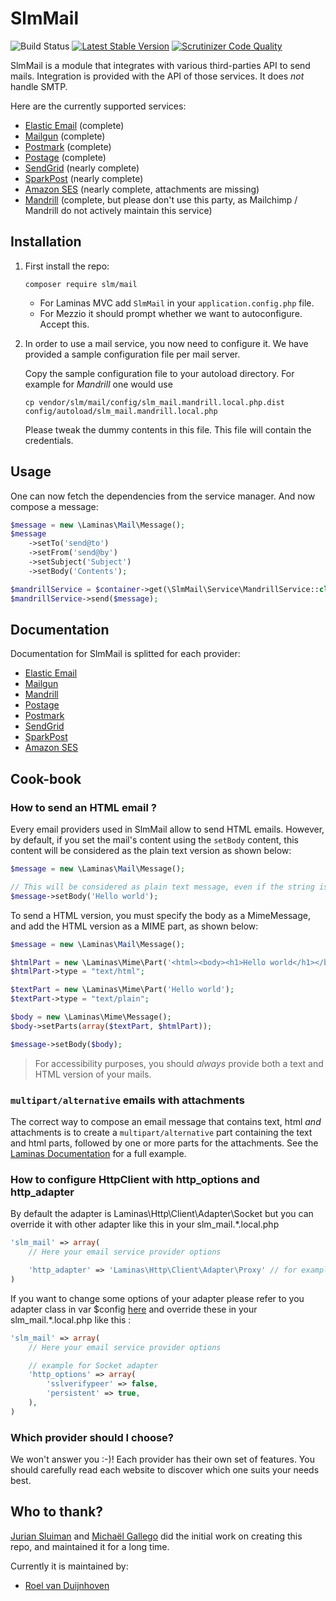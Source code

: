 SlmMail
=======

![Build Status](https://github.com/JouwWeb/SlmMail/actions/workflows/ci.yml/badge.svg)
[![Latest Stable Version](https://poser.pugx.org/slm/mail/v/stable.png)](https://packagist.org/packages/slm/mail)
[![Scrutinizer Code Quality](https://scrutinizer-ci.com/g/JouwWeb/SlmMail/badges/quality-score.png?b=master)](https://scrutinizer-ci.com/g/JouwWeb/SlmMail/?branch=master)

SlmMail is a module that integrates with various third-parties API to send mails. Integration is provided with the
API of those services. It does _not_ handle SMTP.

Here are the currently supported services:

* [Elastic Email](http://elasticemail.com) (complete)
* [Mailgun](http://www.mailgun.com) (complete)
* [Postmark](https://postmarkapp.com) (complete)
* [Postage](http://postageapp.com) (complete)
* [SendGrid](http://sendgrid.com) (nearly complete)
* [SparkPost](http://sparkpost.com) (nearly complete)
* [Amazon SES](http://aws.amazon.com/ses) (nearly complete, attachments are missing)
* [Mandrill](http://mandrill.com) (complete, but please don't use this party, as Mailchimp / Mandrill do not actively maintain this service)

Installation
------------

1. First install the repo: 

   `composer require slm/mail`
    
   - For Laminas MVC add `SlmMail` in your `application.config.php` file.
   - For Mezzio it should prompt whether we want to autoconfigure. Accept this. 

2. In order to use a mail service, you now need to configure it. We have provided a sample configuration file per mail server.

   Copy the sample configuration file to your autoload directory. For example for _Mandrill_ one would use
   
   `cp vendor/slm/mail/config/slm_mail.mandrill.local.php.dist config/autoload/slm_mail.mandrill.local.php`
  
   Please tweak the dummy contents in this file. This file will contain the credentials.

Usage 
-----

One can now fetch the dependencies from the service manager. And now compose a message:

```php
$message = new \Laminas\Mail\Message();
$message
    ->setTo('send@to')
    ->setFrom('send@by')
    ->setSubject('Subject')
    ->setBody('Contents');

$mandrillService = $container->get(\SlmMail\Service\MandrillService::class);
$mandrillService->send($message);
```` 

Documentation
-------------

Documentation for SlmMail is splitted for each provider:

* [Elastic Email](/docs/ElasticEmail.md)
* [Mailgun](/docs/Mailgun.md)
* [Mandrill](/docs/Mandrill.md)
* [Postage](/docs/Postage.md)
* [Postmark](/docs/Postmark.md)
* [SendGrid](/docs/SendGrid.md)
* [SparkPost](/docs/SparkPost.md)
* [Amazon SES](/docs/Ses.md)

Cook-book
---------

### How to send an HTML email ?

Every email providers used in SlmMail allow to send HTML emails. However, by default, if you set the mail's content
using the `setBody` content, this content will be considered as the plain text version as shown below:

```php
$message = new \Laminas\Mail\Message();

// This will be considered as plain text message, even if the string is valid HTML code
$message->setBody('Hello world');
```

To send a HTML version, you must specify the body as a MimeMessage, and add the HTML version as a MIME part, as
shown below:

```php
$message = new \Laminas\Mail\Message();

$htmlPart = new \Laminas\Mime\Part('<html><body><h1>Hello world</h1></body></html>');
$htmlPart->type = "text/html";

$textPart = new \Laminas\Mime\Part('Hello world');
$textPart->type = "text/plain";

$body = new \Laminas\Mime\Message();
$body->setParts(array($textPart, $htmlPart));

$message->setBody($body);
```

> For accessibility purposes, you should *always* provide both a text and HTML version of your mails.

### `multipart/alternative` emails with attachments

The correct way to compose an email message that contains text, html _and_ attachments is to create a 
`multipart/alternative` part containing the text and html parts, followed by one or more parts for the attachments. See
the [Laminas Documentation](https://docs.laminas.dev/laminas-mail/message/attachments/#multipartalternative-emails-with-attachments)
for a full example.

### How to configure HttpClient with http_options and http_adapter

By default the adapter is Laminas\Http\Client\Adapter\Socket but you can override it with other adapter like this in your slm_mail.*.local.php

```php
'slm_mail' => array(
    // Here your email service provider options

    'http_adapter' => 'Laminas\Http\Client\Adapter\Proxy' // for example
)
```

If you want to change some options of your adapter please refer to you adapter class in var $config [here](https://github.com/laminas/laminas-http/tree/master/src/Client/Adapter) and override these in your slm_mail.*.local.php like this :

```php
'slm_mail' => array(
    // Here your email service provider options

    // example for Socket adapter
    'http_options' => array(
        'sslverifypeer' => false,
        'persistent' => true,
    ),
)
```

### Which provider should I choose?

We won't answer you :-)! Each provider has their own set of features. You should carefully read each website
to discover which one suits your needs best.

Who to thank?
-------------

[Jurian Sluiman](https://github.com/juriansluiman) and [Michaël Gallego](https://github.com/bakura10) did the initial work on creating this repo, and maintained it for a long time. 

Currently it is maintained by:

* [Roel van Duijnhoven](https://github.com/roelvanduijnhoven)
